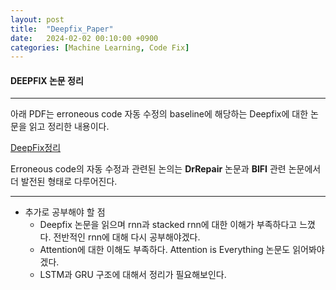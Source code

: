 ```yaml
---
layout: post
title:  "Deepfix_Paper"
date:   2024-02-02 00:10:00 +0900
categories: [Machine Learning, Code Fix]
---
```

#### DEEPFIX 논문 정리

****

아래 PDF는 erroneous code 자동 수정의 baseline에 해당하는 Deepfix에 대한 논문을 읽고 정리한 내용이다.

[DeepFix정리](/assets/pdf/Deepfix_study.pdf)

Erroneous code의 자동 수정과 관련된 논의는 **DrRepair** 논문과 **BIFI** 관련 논문에서 더 발전된 형태로 다루어진다.

****

* 추가로 공부해야 할 점
  * Deepfix 논문을 읽으며 rnn과 stacked rnn에 대한 이해가 부족하다고 느꼈다. 전반적인 rnn에 대해 다시 공부해야겠다.
  * Attention에 대한 이해도 부족하다. Attention is Everything 논문도 읽어봐야겠다.
  * LSTM과 GRU 구조에 대해서 정리가 필요해보인다.

